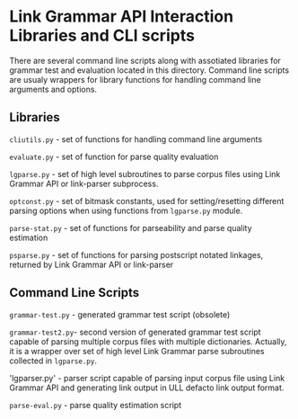 # Link Grammar API Interaction Libraries and CLI scripts

There are several command line scripts along with assotiated libraries for grammar test and evaluation located in
this directory. Command line scripts are usualy wrappers for library functions for handling command line arguments and
options.

## Libraries

`cliutils.py` - set of functions for handling command line arguments

`evaluate.py` - set of function for parse quality evaluation

`lgparse.py` - set of high level subroutines to parse corpus files using Link Grammar API or link-parser subprocess.

`optconst.py` - set of bitmask constants, used for setting/resetting different parsing options when using functions from
`lgparse.py` module.

`parse-stat.py` - set of functions for parseability and parse quality estimation

`psparse.py` - set of functions for parsing postscript notated linkages, returned by Link Grammar API or link-parser


## Command Line Scripts

`grammar-test.py` - generated grammar test script (obsolete)

`grammar-test2.py`- second version of generated grammar test script capable of parsing multiple corpus files with
                    multiple dictionaries. Actually, it is a wrapper over set of high level Link Grammar parse
                    subroutines collected in `lgparse.py`.

'lgparser.py'     - parser script capable of parsing input corpus file using Link Grammar API and generating link output
                    in ULL defacto link output format.

`parse-eval.py` - parse quality estimation script